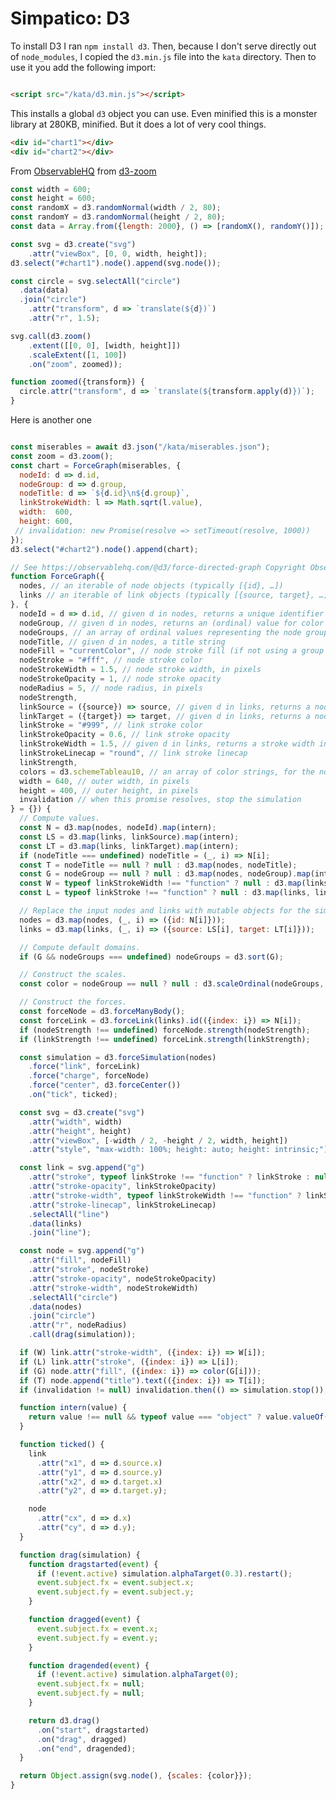 <!--<!DOCTYPE html>
<html lang="en">
<head>
  <meta charset="UTF-8">
  <meta name="keywords" content="JavaScript, ES6, functional, simpatico, minimalist, web verite">
  <meta name="author" content="javajosh">
  <link id="favicon" rel="icon" type="image/svg+xml" href="data:image/svg+xml,
  <svg xmlns='http://www.w3.org/2000/svg' viewBox='0 0 1 1'>
      <rect width='1' height='1' fill='DodgerBlue' />
  </svg>"/>
  <title>Simpatico: D3</title>
  <link rel="stylesheet" type="text/css" href="/style.css">
  <link rel="stylesheet" href="/kata/highlight.github-dark.css">
  <script type="module">
    import hljs from '/kata/highlight.min.js';
import javascript from '/kata/highlight.javascript.min.js';

    hljs.registerLanguage('javascript', javascript);
    document.addEventListener('DOMContentLoaded', () => {
      document.querySelectorAll('pre code').forEach((el) => {
        hljs.highlightElement(el);
      });
    });

  </script>
</head>-->

# Simpatico: D3

To install D3 I ran `npm install d3`. Then, because I don't serve directly out of `node_modules`, I copied
the `d3.min.js` file into the `kata` directory. Then to use it you add the following import:

```html

<script src="/kata/d3.min.js"></script>
```

This installs a global `d3` object you can use.
Even minified this is a monster library at 280KB, minified.
But it does a lot of very cool things.

```html
<div id="chart1"></div>
<div id="chart2"></div>
```

From [ObservableHQ](https://observablehq.com/@d3/zoomable-circle-packing)
from [d3-zoom](https://observablehq.com/@d3/zoom-svg-rescaled?collection=@d3/d3-zoom)
```js
const width = 600;
const height = 600;
const randomX = d3.randomNormal(width / 2, 80);
const randomY = d3.randomNormal(height / 2, 80);
const data = Array.from({length: 2000}, () => [randomX(), randomY()]);

const svg = d3.create("svg")
    .attr("viewBox", [0, 0, width, height]);
d3.select("#chart1").node().append(svg.node());

const circle = svg.selectAll("circle")
  .data(data)
  .join("circle")
    .attr("transform", d => `translate(${d})`)
    .attr("r", 1.5);

svg.call(d3.zoom()
    .extent([[0, 0], [width, height]])
    .scaleExtent([1, 100])
    .on("zoom", zoomed));

function zoomed({transform}) {
  circle.attr("transform", d => `translate(${transform.apply(d)})`);
}


```
Here is another one
```js

const miserables = await d3.json("/kata/miserables.json");
const zoom = d3.zoom();
const chart = ForceGraph(miserables, {
  nodeId: d => d.id,
  nodeGroup: d => d.group,
  nodeTitle: d => `${d.id}\n${d.group}`,
  linkStrokeWidth: l => Math.sqrt(l.value),
  width:  600,
  height: 600,
 // invalidation: new Promise(resolve => setTimeout(resolve, 1000))
});
d3.select("#chart2").node().append(chart);

// See https://observablehq.com/@d3/force-directed-graph Copyright ObservableHQ, ISC License
function ForceGraph({
  nodes, // an iterable of node objects (typically [{id}, …])
  links // an iterable of link objects (typically [{source, target}, …])
}, {
  nodeId = d => d.id, // given d in nodes, returns a unique identifier (string)
  nodeGroup, // given d in nodes, returns an (ordinal) value for color
  nodeGroups, // an array of ordinal values representing the node groups
  nodeTitle, // given d in nodes, a title string
  nodeFill = "currentColor", // node stroke fill (if not using a group color encoding)
  nodeStroke = "#fff", // node stroke color
  nodeStrokeWidth = 1.5, // node stroke width, in pixels
  nodeStrokeOpacity = 1, // node stroke opacity
  nodeRadius = 5, // node radius, in pixels
  nodeStrength,
  linkSource = ({source}) => source, // given d in links, returns a node identifier string
  linkTarget = ({target}) => target, // given d in links, returns a node identifier string
  linkStroke = "#999", // link stroke color
  linkStrokeOpacity = 0.6, // link stroke opacity
  linkStrokeWidth = 1.5, // given d in links, returns a stroke width in pixels
  linkStrokeLinecap = "round", // link stroke linecap
  linkStrength,
  colors = d3.schemeTableau10, // an array of color strings, for the node groups
  width = 640, // outer width, in pixels
  height = 400, // outer height, in pixels
  invalidation // when this promise resolves, stop the simulation
} = {}) {
  // Compute values.
  const N = d3.map(nodes, nodeId).map(intern);
  const LS = d3.map(links, linkSource).map(intern);
  const LT = d3.map(links, linkTarget).map(intern);
  if (nodeTitle === undefined) nodeTitle = (_, i) => N[i];
  const T = nodeTitle == null ? null : d3.map(nodes, nodeTitle);
  const G = nodeGroup == null ? null : d3.map(nodes, nodeGroup).map(intern);
  const W = typeof linkStrokeWidth !== "function" ? null : d3.map(links, linkStrokeWidth);
  const L = typeof linkStroke !== "function" ? null : d3.map(links, linkStroke);

  // Replace the input nodes and links with mutable objects for the simulation.
  nodes = d3.map(nodes, (_, i) => ({id: N[i]}));
  links = d3.map(links, (_, i) => ({source: LS[i], target: LT[i]}));

  // Compute default domains.
  if (G && nodeGroups === undefined) nodeGroups = d3.sort(G);

  // Construct the scales.
  const color = nodeGroup == null ? null : d3.scaleOrdinal(nodeGroups, colors);

  // Construct the forces.
  const forceNode = d3.forceManyBody();
  const forceLink = d3.forceLink(links).id(({index: i}) => N[i]);
  if (nodeStrength !== undefined) forceNode.strength(nodeStrength);
  if (linkStrength !== undefined) forceLink.strength(linkStrength);

  const simulation = d3.forceSimulation(nodes)
    .force("link", forceLink)
    .force("charge", forceNode)
    .force("center", d3.forceCenter())
    .on("tick", ticked);

  const svg = d3.create("svg")
    .attr("width", width)
    .attr("height", height)
    .attr("viewBox", [-width / 2, -height / 2, width, height])
    .attr("style", "max-width: 100%; height: auto; height: intrinsic;");

  const link = svg.append("g")
    .attr("stroke", typeof linkStroke !== "function" ? linkStroke : null)
    .attr("stroke-opacity", linkStrokeOpacity)
    .attr("stroke-width", typeof linkStrokeWidth !== "function" ? linkStrokeWidth : null)
    .attr("stroke-linecap", linkStrokeLinecap)
    .selectAll("line")
    .data(links)
    .join("line");

  const node = svg.append("g")
    .attr("fill", nodeFill)
    .attr("stroke", nodeStroke)
    .attr("stroke-opacity", nodeStrokeOpacity)
    .attr("stroke-width", nodeStrokeWidth)
    .selectAll("circle")
    .data(nodes)
    .join("circle")
    .attr("r", nodeRadius)
    .call(drag(simulation));

  if (W) link.attr("stroke-width", ({index: i}) => W[i]);
  if (L) link.attr("stroke", ({index: i}) => L[i]);
  if (G) node.attr("fill", ({index: i}) => color(G[i]));
  if (T) node.append("title").text(({index: i}) => T[i]);
  if (invalidation != null) invalidation.then(() => simulation.stop());

  function intern(value) {
    return value !== null && typeof value === "object" ? value.valueOf() : value;
  }

  function ticked() {
    link
      .attr("x1", d => d.source.x)
      .attr("y1", d => d.source.y)
      .attr("x2", d => d.target.x)
      .attr("y2", d => d.target.y);

    node
      .attr("cx", d => d.x)
      .attr("cy", d => d.y);
  }

  function drag(simulation) {
    function dragstarted(event) {
      if (!event.active) simulation.alphaTarget(0.3).restart();
      event.subject.fx = event.subject.x;
      event.subject.fy = event.subject.y;
    }

    function dragged(event) {
      event.subject.fx = event.x;
      event.subject.fy = event.y;
    }

    function dragended(event) {
      if (!event.active) simulation.alphaTarget(0);
      event.subject.fx = null;
      event.subject.fy = null;
    }

    return d3.drag()
      .on("start", dragstarted)
      .on("drag", dragged)
      .on("end", dragended);
  }

  return Object.assign(svg.node(), {scales: {color}});
}
```

